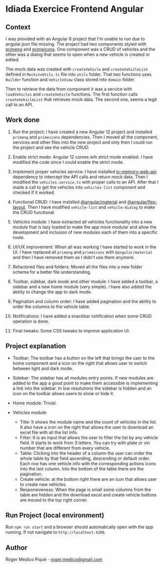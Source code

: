 # Idiada Exercice Frontend Angular

## Context

I was provided with an Angular 6 project that I'm unable to run due to angular.json file missing. The project had two components styled with [primeng](https://github.com/primefaces/primeng) and [primeicons](https://github.com/primefaces/primeicons). One component was a CRUD of vehicles and the other was a dialog that seems to open when a new vehicle is created or edited.

The mock data was created with `createVehicle` and `createVehicleList` defined in `MockitoUtils.ts` file into `utils` folder. That two functions uses `Builder` function and `VehicleView` class stored into `domain` folder.

Then to retrieve the data from component it was a service with `loadVehicles` and `createVehicle` functions. The first function calls `createVehicleList` that retrieves mock data. The second one, seems a legit call to an API.

## Work done

1. Run the project: I have created a new Angular 12 project and installed `primeng` and `primeicons` dependencies. Then I moved all the component, services and other files into the new project and only then I could run the project and see the vehicle CRUD.

2. Enable strict mode: Angular 12 comes wih strict mode enabled. I have modified the code since I could enable the strict mode.

3. Implement proper vehicles service: I have installed [in-memory-web-api](https://github.com/angular/in-memory-web-api) dependency to intercept the API calls and return mock data. Then I modified the `vehicles.service.ts` with proper calls to an API. After that I made a call to get the vehicles into `vehicles-list` component and checked if it worked.

4. Functional CRUD: I have installed [@angular/material](https://material.angular.io/) and [@angular/flex-layout](https://github.com/angular/flex-layout). Then I have modified `vehicle-list` and `vehicle-dialog` to make the CRUD functional.

5. Vehicles module: I have extracted all vehicles functionality into a new module that is lazy loaded to make the app more modular and allow the development and inclusion of new modules each of them into a specific route.

6. UI/UX improvement: When all was working I have started to work in the UI. I have replaced all `primeng` and `primeicons` with `@angular/material` and then I have removed them as I didn't use them anymore.

7. Refactored files and folders: Moved all the files into a new folder schema for a better file understanding.

8. Toolbar, sidebar, dark mode and other module: I have added a toolbar, a sidebar and a new home module (very simple). I have also added the ability to change the app to dark mode.

9. Pagination and column order: I have added pagination and the ability to order the columns to the vehicle table.

10. Notifications: I have added a snackbar notification when some CRUD operation is done.

11. Final tweaks: Some CSS tweaks to improve application UI.

## Project explanation

- Toolbar: The toolbar has a button on the left that brings the user to the home component and a icon on the right that allows user to switch between light and dark mode.

- Sidebar: The sidebar has all modules entry points. If new modules are added to the app a good point to make them accessible is implementing a link into the sidebar. In low resolutions the sidebar is hidden and an icon on the toolbar allows users to show or hide it.

- Home module: Trivial.

- Vehicles module:
  - Title: It shows the module name and the count of vehicles in the list. It also have a icon on the right that allows the user to download an excel file with all the list info.
  - Filter: It is an input that allows the user to filter the list by any vehicle field. It starts to work from 3 letters. You can try with plate or vin number that are different from every vehicle.
  - Table: Clicking into the header of a column the user can order the whole table by that field ascending, descending or default order. Each row has one vehicle info with the corresponding actions icons into the last column. Into the bottom of the table there are the pagination.
  - Create vehicle: at the bottom right there are an icon that allows user to create new vehicles.
  - Responsiveness: When the page is small some columns from the table are hidden and the download excel and create vehicle buttons are moved to the top right corner.

## Run Project (local environment)

Run `npm run start` and a browser should automatically open with the app running. If not navigate to `http://localhost:4200`.

## Author

Roger Medico Piqué - roger.medico@gmail.com
